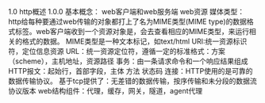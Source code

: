 1.0 http概述
1.0.0 基本概念：
	web客户端和web服务端
	web资源
	媒体类型：
		http给每种要通过web传输的对象都打上了名为MIME类型(MIME 		type)的数据格式标签。web客户端收到一个资源对象是，会去查看相应的MIME类型，来运行相关的格式的数据。
		MIME类型是一种文本标记，如text/html
	URI:统一资源标识符，定位信息资源
	URL：统一资源定位符，遵循一定的标准格式：方案（scheme），主机地址，资源路径
	事务：由一条请求命令和一个响应结果组成
	HTTP报文：起始行，首部字段，主体
	方法
	状态码
	连接：HTTP使用的是可靠的数据传输协议。
		基于tcp提供了：无差错的数据传输，按序传输和未分段的数据流
	协议版本
	web结构组件：代理，缓存，网关，隧道，agent代理